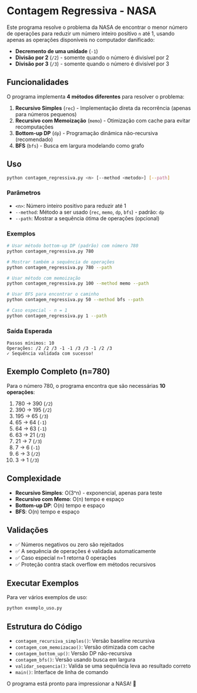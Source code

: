 # Contagem Regressiva - NASA

Este programa resolve o problema da NASA de encontrar o menor número de operações para reduzir um número inteiro positivo `n` até 1, usando apenas as operações disponíveis no computador danificado:

- **Decremento de uma unidade** (`-1`)
- **Divisão por 2** (`/2`) - somente quando o número é divisível por 2
- **Divisão por 3** (`/3`) - somente quando o número é divisível por 3

## Funcionalidades

O programa implementa **4 métodos diferentes** para resolver o problema:

1. **Recursivo Simples** (`rec`) - Implementação direta da recorrência (apenas para números pequenos)
2. **Recursivo com Memoização** (`memo`) - Otimização com cache para evitar recomputações
3. **Bottom-up DP** (`dp`) - Programação dinâmica não-recursiva (recomendado)
4. **BFS** (`bfs`) - Busca em largura modelando como grafo

## Uso

```bash
python contagem_regressiva.py <n> [--method <metodo>] [--path]
```

### Parâmetros

- `<n>`: Número inteiro positivo para reduzir até 1
- `--method`: Método a ser usado (`rec`, `memo`, `dp`, `bfs`) - padrão: `dp`
- `--path`: Mostrar a sequência ótima de operações (opcional)

### Exemplos

```bash
# Usar método bottom-up DP (padrão) com número 780
python contagem_regressiva.py 780

# Mostrar também a sequência de operações
python contagem_regressiva.py 780 --path

# Usar método com memoização
python contagem_regressiva.py 100 --method memo --path

# Usar BFS para encontrar o caminho
python contagem_regressiva.py 50 --method bfs --path

# Caso especial - n = 1
python contagem_regressiva.py 1 --path
```

### Saída Esperada

```
Passos mínimos: 10
Operações: /2 /2 /3 -1 -1 /3 /3 -1 /2 /3
✓ Sequência validada com sucesso!
```

## Exemplo Completo (n=780)

Para o número 780, o programa encontra que são necessárias **10 operações**:

1. 780 → 390 (`/2`)
2. 390 → 195 (`/2`) 
3. 195 → 65 (`/3`)
4. 65 → 64 (`-1`)
5. 64 → 63 (`-1`)
6. 63 → 21 (`/3`)
7. 21 → 7 (`/3`)
8. 7 → 6 (`-1`)
9. 6 → 3 (`/2`)
10. 3 → 1 (`/3`)

## Complexidade

- **Recursivo Simples**: O(3^n) - exponencial, apenas para teste
- **Recursivo com Memo**: O(n) tempo e espaço
- **Bottom-up DP**: O(n) tempo e espaço  
- **BFS**: O(n) tempo e espaço

## Validações

- ✅ Números negativos ou zero são rejeitados
- ✅ A sequência de operações é validada automaticamente
- ✅ Caso especial n=1 retorna 0 operações
- ✅ Proteção contra stack overflow em métodos recursivos

## Executar Exemplos

Para ver vários exemplos de uso:

```bash
python exemplo_uso.py
```

## Estrutura do Código

- `contagem_recursiva_simples()`: Versão baseline recursiva
- `contagem_com_memoizacao()`: Versão otimizada com cache
- `contagem_bottom_up()`: Versão DP não-recursiva
- `contagem_bfs()`: Versão usando busca em largura
- `validar_sequencia()`: Valida se uma sequência leva ao resultado correto
- `main()`: Interface de linha de comando

O programa está pronto para impressionar a NASA! 🚀
